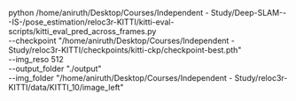 python /home/aniruth/Desktop/Courses/Independent - Study/Deep-SLAM---IS-/pose_estimation/reloc3r-KITTI/kitti-eval-scripts/kitti_eval_pred_across_frames.py \
    --checkpoint "/home/aniruth/Desktop/Courses/Independent - Study/reloc3r-KITTI/checkpoints/kitti-ckp/checkpoint-best.pth" \
    --img_reso 512 \
    --output_folder "./output" \
    --img_folder "/home/aniruth/Desktop/Courses/Independent - Study/reloc3r-KITTI/data/KITTI_10/image_left"
